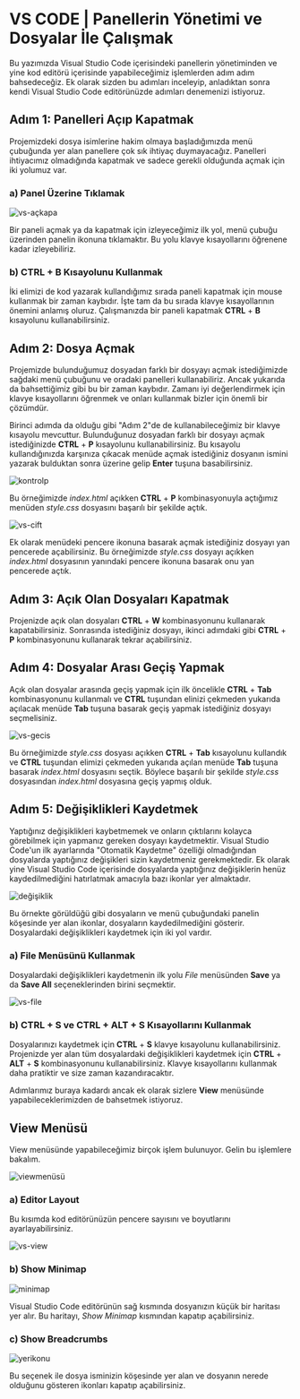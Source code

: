 # VS CODE | Panellerin Yönetimi ve Dosyalar İle Çalışmak	



Bu yazımızda Visual Studio Code içerisindeki panellerin yönetiminden ve yine kod editörü içerisinde yapabileceğimiz işlemlerden adım adım bahsedeceğiz. Ek olarak sizden bu adımları inceleyip, anladıktan sonra kendi Visual Studio Code editörünüzde adımları denemenizi istiyoruz. 



## Adım 1: Panelleri Açıp Kapatmak

Projemizdeki dosya isimlerine hakim olmaya başladığımızda menü çubuğunda yer alan panellere çok sık ihtiyaç duymayacağız. Panelleri ihtiyacımız olmadığında kapatmak ve sadece gerekli olduğunda açmak için iki yolumuz var.



### a) Panel Üzerine Tıklamak

![vs-açkapa](figures/vs-açkapa.gif)

Bir paneli açmak ya da kapatmak için izleyeceğimiz ilk yol, menü çubuğu üzerinden panelin ikonuna tıklamaktır. Bu yolu klavye kısayollarını öğrenene kadar izleyebiliriz.



### b) CTRL + B Kısayolunu Kullanmak

İki elimizi de kod yazarak kullandığımız sırada paneli kapatmak için mouse kullanmak bir zaman kaybıdır. İşte tam da bu sırada klavye kısayollarının önemini anlamış oluruz. Çalışmanızda bir paneli kapatmak **CTRL** + **B** kısayolunu kullanabilirsiniz.



## Adım 2: Dosya Açmak

Projemizde bulunduğumuz dosyadan farklı bir dosyayı açmak istediğimizde sağdaki menü çubuğunu ve oradaki panelleri kullanabiliriz. Ancak yukarıda da bahsettiğimiz gibi bu bir zaman kaybıdır. Zamanı iyi değerlendirmek için klavye kısayollarını öğrenmek ve onları kullanmak bizler için önemli bir çözümdür.



Birinci adımda da olduğu gibi "Adım 2"de de kullanabileceğimiz bir klavye kısayolu mevcuttur. Bulunduğunuz dosyadan farklı bir dosyayı açmak istediğinizde **CTRL** + **P** kısayolunu kullanabilirsiniz. Bu kısayolu kullandığınızda karşınıza çıkacak menüde açmak istediğiniz dosyanın ismini yazarak bulduktan sonra üzerine gelip **Enter** tuşuna basabilirsiniz.



![kontrolp](figures/kontrolp.gif)

Bu örneğimizde *index.html* açıkken **CTRL** + **P** kombinasyonuyla açtığımız menüden *style.css* dosyasını başarılı bir şekilde açtık.



![vs-cift](figures/vs-cift.gif)

Ek olarak menüdeki pencere ikonuna basarak açmak istediğiniz dosyayı yan pencerede açabilirsiniz. Bu örneğimizde *style.css* dosyayı açıkken *index.html* dosyasının yanındaki pencere ikonuna basarak onu yan pencerede açtık.



## Adım 3: Açık Olan Dosyaları Kapatmak

Projenizde açık olan dosyaları **CTRL** + **W** kombinasyonunu kullanarak kapatabilirsiniz. Sonrasında istediğiniz dosyayı, ikinci adımdaki gibi **CTRL** + **P** kombinasyonunu kullanarak tekrar açabilirsiniz.



## Adım 4: Dosyalar Arası Geçiş Yapmak

Açık olan dosyalar arasında geçiş yapmak için ilk öncelikle **CTRL** + **Tab** kombinasyonunu kullanmalı ve **CTRL** tuşundan elinizi çekmeden yukarıda açılacak menüde **Tab** tuşuna basarak geçiş yapmak istediğiniz dosyayı seçmelisiniz.

![vs-gecis](figures/vs-gecis.gif)

Bu örneğimizde *style.css* dosyası açıkken **CTRL** + **Tab** kısayolunu kullandık ve **CTRL** tuşundan elimizi çekmeden yukarıda açılan menüde **Tab** tuşuna basarak *index.html* dosyasını seçtik. Böylece başarılı bir şekilde *style.css* dosyasından *index.html* dosyasına geçiş yapmış olduk.



## Adım 5: Değişiklikleri Kaydetmek

Yaptığınız değişiklikleri kaybetmemek ve onların çıktılarını kolayca görebilmek için yapmanız gereken dosyayı kaydetmektir. Visual Studio Code'un ilk ayarlarında "Otomatik Kaydetme" özelliği olmadığından dosyalarda yaptığınız değişikleri sizin kaydetmeniz gerekmektedir. Ek olarak yine Visual Studio Code içerisinde dosyalarda yaptığınız değişiklerin henüz kaydedilmediğini hatırlatmak amacıyla bazı ikonlar yer almaktadır. 

![değişiklik](figures/değişiklik.png)

Bu örnekte görüldüğü gibi dosyaların ve menü çubuğundaki panelin köşesinde yer alan ikonlar, dosyaların kaydedilmediğini gösterir. Dosyalardaki değişiklikleri kaydetmek için iki yol vardır.



### a) File Menüsünü Kullanmak

Dosyalardaki değişiklikleri kaydetmenin ilk yolu *File* menüsünden **Save** ya da **Save All** seçeneklerinden birini seçmektir.

![vs-file](figures/vs-file.gif)



### b) CTRL + S ve CTRL + ALT + S Kısayollarını Kullanmak

Dosyalarınızı kaydetmek için **CTRL** + **S** klavye kısayolunu kullanabilirsiniz. Projenizde yer alan tüm dosyalardaki değişiklikleri kaydetmek için **CTRL** + **ALT** + **S** kombinasyonunu kullanabilirsiniz. Klavye kısayollarını kullanmak daha pratiktir ve size zaman kazandıracaktır.



Adımlarımız buraya kadardı ancak ek olarak sizlere **View** menüsünde yapabileceklerimizden de bahsetmek istiyoruz.



## View Menüsü

View menüsünde yapabileceğimiz birçok işlem bulunuyor. Gelin bu işlemlere bakalım.

![viewmenüsü](figures/viewmenüsü.png)



### a) Editor Layout

Bu kısımda kod editörünüzün pencere sayısını ve boyutlarını ayarlayabilirsiniz.

![vs-view](figures/vs-view.gif)



### b) Show Minimap

![minimap](figures/minimap.png)

Visual Studio Code editörünün sağ kısmında dosyanızın küçük bir haritası yer alır. Bu haritayı, *Show Minimap* kısmından kapatıp açabilirsiniz.



### c) Show Breadcrumbs

![yerikonu](figures/yerikonu.png)

Bu seçenek ile dosya isminizin köşesinde yer alan ve dosyanın nerede olduğunu gösteren ikonları kapatıp açabilirsiniz.